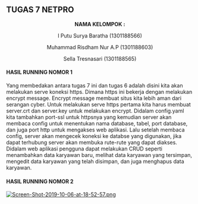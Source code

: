 ## TUGAS 7 NETPRO ##

<p align="center"
  <a><strong>  NAMA KELOMPOK :  </strong></a> 
</p>
<p align="center">
  <a>  I Putu Surya Baratha (1301188566)  </a> 
</p> 

<p align="center">
  <a>  Muhammad Risdham Nur A.P (1301188603)  </a> 
</p>

<p align="center">
  <a>  Sella Tresnasari  (1301188565)  </a> 
</p> 

#### HASIL RUNNING NOMOR 1 ####

Yang membedakan antara tugas 7 ini dan tugas 6 adalah disini kita akan melakukan serve koneksi https. Dimana https ini bekerja dengan melakukan encrypt message. Encrypt message membuat situs kita lebih aman dari serangan cyber. Untuk melakukan serve https pertama kita harus membuat server.crt dan server.key untuk melakukan encrypt.
Didalam config.yaml kita tambahkan port-ssl untuk httpsnya yang kemudian server akan membaca config untuk menentukan nama database, tabel, port database, dan juga port http untuk mengakses web aplikasi. Lalu setelah membaca config, server akan mengecek koneksi ke databse yang digunakan, jika dapat terhubung server akan membuka rute-rute yang dapat diakses. Didalam web aplikasi pengguna dapat melakukan CRUD seperti menambahkan data karyawan baru, melihat data karyawan yang tersimpan, mengedit data karyawan yang telah disimpan, dan juga menghapus data karyawan.


#### HASIL RUNNING NOMOR 2 ####

[![Screen-Shot-2019-10-06-at-18-52-57.png](https://i.postimg.cc/vmC2L0RW/Screen-Shot-2019-10-06-at-18-52-57.png)](https://postimg.cc/8FBbTBz5)
